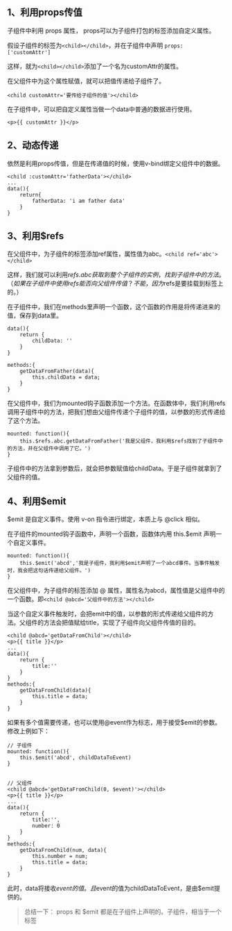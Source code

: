 1、利用props传值
-------
子组件中利用 props 属性， props可以为子组件打包的标签添加自定义属性。

假设子组件的标签为```<child></child>```，并在子组件中声明 ```props: ['customAttr']``` 

这样，就为```<child></child>```添加了一个名为customAttr的属性。

在父组件中为这个属性赋值，就可以把值传递给子组件了。
```
<child customAttr='要传给子组件的值'></child>
```

在子组件中，可以把自定义属性当做一个data中普通的数据进行使用。
```
<p>{{ customAttr }}</p>
```


2、动态传递
------
依然是利用props传值，但是在传递值的时候，使用v-bind绑定父组件中的数据。
```
<child :customAttr='fatherData'></child>
...
data(){
    return{
        fatherData: 'i am father data'
    }
}
```

3、利用$refs
------
在父组件中，为子组件的标签添加ref属性，属性值为abc。```<child ref='abc'></child>```

这样，我们就可以利用$refs.abc获取到整个子组件的实例，找到子组件中的方法。（如果在子组件中使用refs能否向父组件传值？ 不能，因为$refs是要挂载到标签上的。）

在子组件中，我们在methods里声明一个函数，这个函数的作用是将传递进来的值，保存到data里。
```
data(){
    return {
        childData: ''
    }
}

methods:{
    getDataFromFather(data){
        this.childData = data;
    }
}
```

在父组件中，我们为mounted钩子函数添加一个方法。在函数体中，我们利用refs调用子组件中的方法，把我们想由父组件传递个子组件的值，以参数的形式传递给了这个方法。
```
mounted: function(){
    this.$refs.abc.getDataFromFather('我是父组件，我利用$refs找到了子组件中的方法，并在父组件中调用了它。')
}
```

子组件中的方法拿到参数后，就会把参数赋值给childData。于是子组件就拿到了父组件的值。

4、利用$emit
-------
$emit 是自定义事件。使用 v-on 指令进行绑定，本质上与 @click 相似。

在子组件的mounted钩子函数中，声明一个函数，函数体内用 this.$emit 声明一个自定义事件。
```
mounted: function(){
    this.$emit('abcd','我是子组件，我利用$emit声明了一个abcd事件。当事件触发时，我会把这句话传递给父组件。')
}
```
在父组件中，为子组件的标签添加 @ 属性，属性名为abcd，属性值是父组件中的一个函数。即```<child @abcd='父组件中的方法'></child>```

当这个自定义事件触发时，会把emit中的值，以参数的形式传递给父组件的方法。父组件的方法会把值赋给title，实现了子组件向父组件传值的目的。
```
<child @abcd='getDataFromChild'></child>
<p>{{ title }}</p>
...
data(){
    return {
        title:''
    }
}
methods:{
    getDataFromChild(data){
        this.title = data;
    }
}
```
如果有多个值需要传递，也可以使用@event作为标志，用于接受$emit的参数。修改上例如下：
```
// 子组件
mounted: function(){
    this.$emit('abcd', childDataToEvent)
}


// 父组件
<child @abcd='getDataFromChild(0, $event)'></child>
<p>{{ title }}</p>
...
data(){
    return {
        title:'',
        number: 0
    }
}
methods:{
    getDataFromChild(num, data){
        this.number = num;
        this.title = data;
    }
}
```
此时，data将接收$event的值。且$event的值为childDataToEvent，是由$emit提供的。


>总结一下： props 和 $emit 都是在子组件上声明的。子组件，相当于一个标签